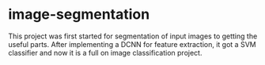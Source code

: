 # image-segmentation

This project was first started for segmentation of input images to getting the useful parts. After implementing a DCNN for feature extraction, it got a SVM classifier and now it is a full on image classification project.

